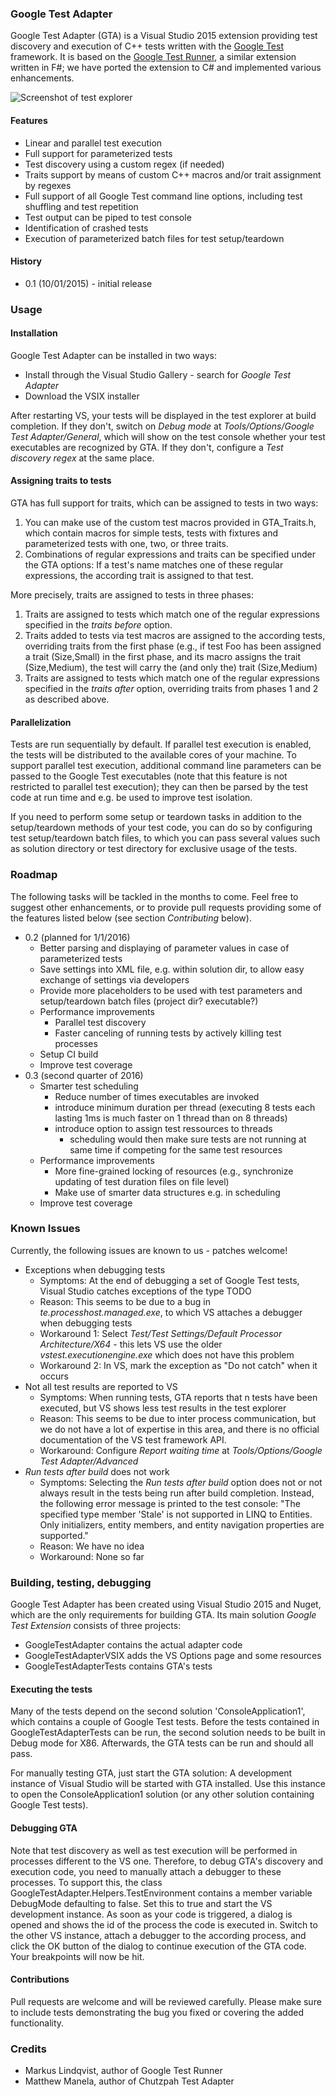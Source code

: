 ### Google Test Adapter

Google Test Adapter (GTA) is a Visual Studio 2015 extension providing test discovery and execution of C++ tests written with the [Google Test](https://github.com/google/googletest) framework. It is based on the [Google Test Runner](https://github.com/markusl/GoogleTestRunner), a similar extension written in F#; we have ported the extension to C# and implemented various enhancements. 

![Screenshot of test explorer](Screenshot.png)

#### Features

* Linear and parallel test execution
* Full support for parameterized tests
* Test discovery using a custom regex (if needed)
* Traits support by means of custom C++ macros and/or trait assignment by regexes
* Full support of all Google Test command line options, including test shuffling and test repetition
* Test output can be piped to test console
* Identification of crashed tests
* Execution of parameterized batch files for test setup/teardown

#### History

* 0.1 (10/01/2015) - initial release

### Usage

#### Installation

Google Test Adapter can be installed in two ways:

* Install through the Visual Studio Gallery - search for *Google Test Adapter*
* Download the VSIX installer

After restarting VS, your tests will be displayed in the test explorer at build completion. If they don't, switch on *Debug mode* at *Tools/Options/Google Test Adapter/General*, which will show on the test console whether your test executables are recognized by GTA. If they don't, configure a *Test discovery regex* at the same place.

#### Assigning traits to tests

GTA has full support for traits, which can be assigned to tests in two ways:

1. You can make use of the custom test macros provided in GTA_Traits.h, which contain macros for simple tests, tests with fixtures and parameterized tests with one, two, or three traits. 
2. Combinations of regular expressions and traits can be specified under the GTA options: If a test's name matches one of these regular expressions, the according trait is assigned to that test. 

More precisely, traits are assigned to tests in three phases:

1. Traits are assigned to tests which match one of the regular expressions specified in the *traits before* option.
2. Traits added to tests via test macros are assigned to the according tests, overriding traits from the first phase (e.g., if test Foo has been assigned a trait (Size,Small) in the first phase, and its macro assigns the trait (Size,Medium), the test will carry the (and only the) trait (Size,Medium)
3. Traits are assigned to tests which match one of the regular expressions specified in the *traits after* option, overriding traits from phases 1 and 2 as described above.

#### Parallelization

Tests are run sequentially by default. If parallel test execution is enabled, the tests will be distributed to the available cores of your machine. To support parallel test execution, additional command line parameters can be passed to the Google Test executables (note that this feature is not restricted to parallel test execution); they can then be parsed by the test code at run time and e.g. be used to improve test isolation.

If you need to perform some setup or teardown tasks in addition to the setup/teardown methods of your test code, you can do so by configuring test setup/teardown batch files, to which you can pass several values such as solution directory or test directory for exclusive usage of the tests.


### Roadmap

The following tasks will be tackled in the months to come. Feel free to suggest other enhancements, or to provide pull requests providing some of the features listed below (see section *Contributing* below).

* 0.2 (planned for 1/1/2016)
  * Better parsing and displaying of parameter values in case of parameterized tests
  * Save settings into XML file, e.g. within solution dir, to allow easy exchange of settings via developers
  * Provide more placeholders to be used with test parameters and setup/teardown batch files (project dir? executable?)
  * Performance improvements
    * Parallel test discovery
	* Faster canceling of running tests by actively killing test processes
  * Setup CI build
  * Improve test coverage
* 0.3 (second quarter of 2016)
  * Smarter test scheduling
    * Reduce number of times executables are invoked
	* introduce minimum duration per thread (executing 8 tests each lasting 1ms is much faster on 1 thread than on 8 threads)
    * introduce option to assign test ressources to threads
	  *	scheduling would then make sure tests are not running at same time if competing for the same test resources
  * Performance improvements
    * More fine-grained locking of resources  (e.g., synchronize updating of test duration files on file level)
	* Make use of smarter data structures e.g. in scheduling
  * Improve test coverage

	
### Known Issues

Currently, the following issues are known to us - patches welcome!

* Exceptions when debugging tests
  * Symptoms: At the end of debugging a set of Google Test tests, Visual Studio catches exceptions of the type TODO
  * Reason: This seems to be due to a bug in *te.processhost.managed.exe*, to which VS attaches a debugger when debugging tests
  * Workaround 1: Select *Test/Test Settings/Default Processor Architecture/X64* - this lets VS use the older *vstest.executionengine.exe* which does not have this problem
  * Workaround 2: In VS, mark the exception as "Do not catch" when it occurs
* Not all test results are reported to VS
  * Symptoms: When running tests, GTA reports that n tests have been executed, but VS shows less test results in the test explorer
  * Reason: This seems to be due to inter process communication, but we do not have a lot of expertise in this area, and there is no official documentation of the VS test framework API.
  * Workaround: Configure *Report waiting time* at *Tools/Options/Google Test Adapter/Advanced*
* *Run tests after build* does not work
  * Symptoms: Selecting the *Run tests after build* option does not or not always result in the tests being run after build completion. Instead, the following error message is printed to the test console: "The specified type member 'Stale' is not supported in LINQ to Entities. Only initializers, entity members, and entity navigation properties are supported."
  * Reason: We have no idea
  * Workaround: None so far
  
  
### Building, testing, debugging

Google Test Adapter has been created using Visual Studio 2015 and Nuget, which are the only requirements for building GTA. Its main solution *Google Test Extension* consists of three projects:

* GoogleTestAdapter contains the actual adapter code
* GoogleTestAdapterVSIX adds the VS Options page and some resources
* GoogleTestAdapterTests contains GTA's tests

#### Executing the tests

Many of the tests depend on the second solution 'ConsoleApplication1', which contains a couple of Google Test tests. Before the tests contained in GoogleTestAdapterTests can be run, the second solution needs to be built in Debug mode for X86. Afterwards, the GTA tests can be run and should all pass.

For manually testing GTA, just start the GTA solution: A development instance of Visual Studio will be started with GTA installed. Use this instance to open the ConsoleApplication1 solution (or any other solution containing Google Test tests).

#### Debugging GTA

Note that test discovery as well as test execution will be performed in processes different to the VS one. Therefore, to debug GTA's discovery and execution code, you need to manually attach a debugger to these processes. To support this, the class GoogleTestAdapter.Helpers.TestEnvironment contains a member variable DebugMode defaulting to false. Set this to true and start the VS development instance. As soon as your code is triggered, a dialog is opened and shows the id of the process the code is executed in. Switch to the other VS instance, attach a debugger to the according process, and click the OK button of the dialog to continue execution of the GTA code. Your breakpoints will now be hit.

#### Contributions

Pull requests are welcome and will be reviewed carefully. Please make sure to include tests demonstrating the bug you fixed or covering the added functionality.


### Credits

* Markus Lindqvist, author of Google Test Runner
* Matthew Manela, author of Chutzpah Test Adapter